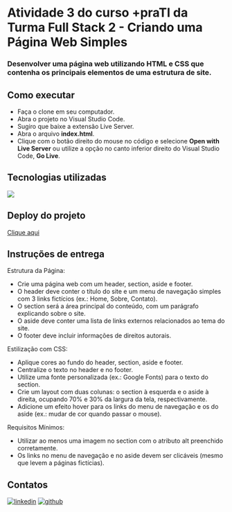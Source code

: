 # Atividade 3 do curso +praTI da Turma Full Stack 2 - Criando uma Página Web Simples
### Desenvolver uma página web utilizando HTML e CSS que contenha os principais elementos de uma estrutura de site.

## Como executar
- Faça o clone em seu computador.
- Abra o projeto no Visual Studio Code.
- Sugiro que baixe a extensão Live Server.
- Abra o arquivo **index.html**.
- Clique com o botão direito do mouse no código e selecione **Open with Live Server** ou utilize a opção no canto inferior direito do Visual Studio Code, **Go Live**.

## Tecnologias utilizadas
<p>
    <a href="https://skillicons.dev">
      <img src="https://skillicons.dev/icons?i=html,css" />
    </a>
  </p>
  
## Deploy do projeto 
[Clique aqui](https://devalissonoliveira.github.io/maisprati-m1-atv3)

## Instruções de entrega
Estrutura da Página:
- Crie uma página web com um header, section, aside e footer.
- O header deve conter o título do site e um menu de navegação simples com 3 links fictícios (ex.: Home, Sobre, Contato).
- O section será a área principal do conteúdo, com um parágrafo explicando sobre o site.
- O aside deve conter uma lista de links externos relacionados ao tema do site.
- O footer deve incluir informações de direitos autorais.

Estilização com CSS:
- Aplique cores ao fundo do header, section, aside e footer.
- Centralize o texto no header e no footer.
- Utilize uma fonte personalizada (ex.: Google Fonts) para o texto do section.
- Crie um layout com duas colunas: o section à esquerda e o aside à direita, ocupando 70% e 30% da largura da tela, respectivamente.
- Adicione um efeito hover para os links do menu de navegação e os do aside (ex.: mudar de cor quando passar o mouse).

Requisitos Mínimos:
- Utilizar ao menos uma imagem no section com o atributo alt preenchido corretamente.
- Os links no menu de navegação e no aside devem ser clicáveis (mesmo que levem a páginas fictícias).

## Contatos
[![linkedin](https://skillicons.dev/icons?i=linkedin)](https://linkedin.com/in/devalissonoliveira)   [![github](https://skillicons.dev/icons?i=github)](https://github.com/devalissonoliveira)
